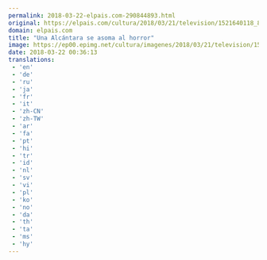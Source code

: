 ```yaml
---
permalink: 2018-03-22-elpais.com-290844893.html
original: https://elpais.com/cultura/2018/03/21/television/1521640118_884916.html#?ref=rss&format=simple&link=link
domain: elpais.com
title: "Una Alcántara se asoma al horror"
image: https://ep00.epimg.net/cultura/imagenes/2018/03/21/television/1521640118_884916_1521649689_rrss_normal.jpg
date: 2018-03-22 00:36:13
translations: 
 - 'en'
 - 'de'
 - 'ru'
 - 'ja'
 - 'fr'
 - 'it'
 - 'zh-CN'
 - 'zh-TW'
 - 'ar'
 - 'fa'
 - 'pt'
 - 'hi'
 - 'tr'
 - 'id'
 - 'nl'
 - 'sv'
 - 'vi'
 - 'pl'
 - 'ko'
 - 'no'
 - 'da'
 - 'th'
 - 'ta'
 - 'ms'
 - 'hy'
---
```



